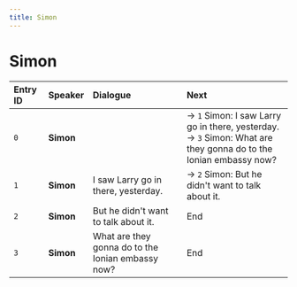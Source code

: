 ```yaml
---
title: Simon
---
```


# Simon


| Entry ID | Speaker | Dialogue | Next |
| :------- | :------ | :------- | :------------ |
| `0` | **Simon** |  | → `1` Simon: I saw Larry go in there, yesterday\.<br>→ `3` Simon: What are they gonna do to the Ionian embassy now? |
| `1` | **Simon** | I saw Larry go in there, yesterday\. | → `2` Simon: But he didn't want to talk about it\. |
| `2` | **Simon** | But he didn't want to talk about it\. | End |
| `3` | **Simon** | What are they gonna do to the Ionian embassy now? | End |
